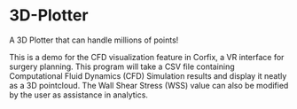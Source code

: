 # 3D-Plotter
A 3D Plotter that can handle millions of points!

This is a demo for the CFD visualization feature in Corfix, a VR interface for surgery planning. This program will take a CSV file containing Computational Fluid Dynamics (CFD)
Simulation results and display it neatly as a 3D pointcloud. The Wall Shear Stress (WSS) value can also be modified by the user as assistance in analytics.

